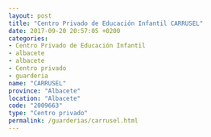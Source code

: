 ```yaml
---
layout: post
title: "Centro Privado de Educación Infantil CARRUSEL"
date: 2017-09-20 20:57:05 +0200
categories:
- Centro Privado de Educación Infantil
- albacete
- albacete
- Centro privado
- guarderia
name: "CARRUSEL"
province: "Albacete"
location: "Albacete"
code: "2009663"
type: "Centro privado"
permalink: /guarderias/carrusel.html
---
```

